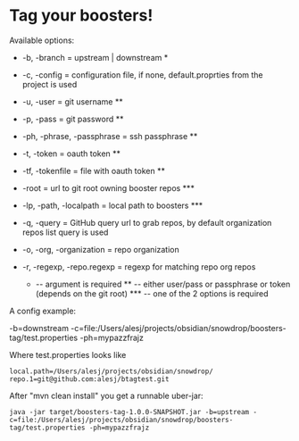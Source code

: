 # Tag your boosters!

Available options:
* -b, -branch = upstream | downstream *
* -c, -config = configuration file, if none, default.proprties from the project is used
* -u, -user = git username **
* -p, -pass = git password **
* -ph, -phrase, -passphrase = ssh passphrase **
* -t, -token = oauth token **
* -tf, -tokenfile = file with oauth token **
* -root = url to git root owning booster repos ***
* -lp, -path, -localpath = local path to boosters ***
* -q, -query = GitHub query url to grab repos, by default organization repos list query is used
* -o, -org, -organization = repo organization
* -r, -regexp, -repo.regexp = regexp for matching repo org repos


    * -- argument is required
    ** -- either user/pass or passphrase or token (depends on the git root)
    *** -- one of the 2 options is required

A config example:

-b=downstream
-c=file:/Users/alesj/projects/obsidian/snowdrop/boosters-tag/test.properties
-ph=mypazzfrajz

Where test.properties looks like

    local.path=/Users/alesj/projects/obsidian/snowdrop/
    repo.1=git@github.com:alesj/btagtest.git

After "mvn clean install" you get a runnable uber-jar:

    java -jar target/boosters-tag-1.0.0-SNAPSHOT.jar -b=upstream -c=file:/Users/alesj/projects/obsidian/snowdrop/boosters-tag/test.properties -ph=mypazzfrajz

